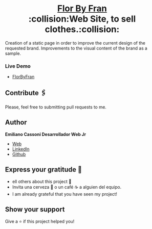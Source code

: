 <h1 align="center" style="border-bottom: none">
    <b>
        <a href="https://florbyfran.netlify.app" target="_blank">Flor By Fran</a><br>
    </b>
:collision:Web Site, to sell clothes.:collision:<br>
</h1>

Creation of a static page in order to improve the current design of the requested brand. Improvements to the visual content of the brand as a sample.

### Live Demo
* [FlorByFran](https://florbyfran.netlify.app)

## Contribute 🖇️

Please, feel free to submitting pull requests to me.

## Author

**Emiliano Cassoni Desarrollador Web Jr**

* [Web]() 
* [LinkedIn](https://www.linkedin.com/in/emiliano-cassoni/)
* [Github](https://github.com/emicasso)

## Express your gratitude 🎁

* ell others about this project 📢
* Invita una cerveza 🍺 o un café ☕ a alguien del equipo. 
* I am already grateful that you have seen my project!

## Show your support

Give a ⭐️ if this project helped you!
